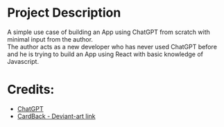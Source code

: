 # Project Description
A simple use case of building an App using ChatGPT from scratch with minimal input from the author. \
The author acts as a new developer who has never used ChatGPT before and he is trying to build an App using React with basic knowledge of Javascript.


# Credits:
- [ChatGPT](https://chat.openai.com/)
- [CardBack - Deviant-art link](https://www.deviantart.com/jarvitiralin/art/CARDS-wolf-586872742)
